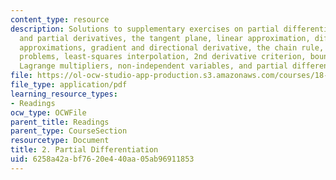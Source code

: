 ```yaml
---
content_type: resource
description: Solutions to supplementary exercises on partial differentiation, functions
  and partial derivatives, the tangent plane, linear approximation, differentials,
  approximations, gradient and directional derivative, the chain rule, maximum-minimum
  problems, least-squares interpolation, 2nd derivative criterion, boundary curves,
  Lagrange multipliers, non-independent variables, and partial differential equations.
file: https://ol-ocw-studio-app-production.s3.amazonaws.com/courses/18-02-multivariable-calculus-fall-2007/6258a42abf7620e440aa05ab96911853_part_diff_sol.pdf
file_type: application/pdf
learning_resource_types:
- Readings
ocw_type: OCWFile
parent_title: Readings
parent_type: CourseSection
resourcetype: Document
title: 2. Partial Differentiation
uid: 6258a42a-bf76-20e4-40aa-05ab96911853
---
```

